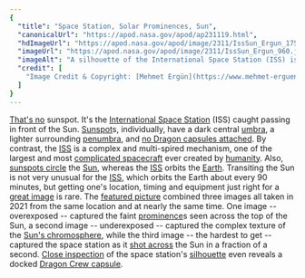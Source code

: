 ```yaml
---
{
  "title": "Space Station, Solar Prominences, Sun",
  "canonicalUrl": "https://apod.nasa.gov/apod/ap231119.html",
  "hdImageUrl": "https://apod.nasa.gov/apod/image/2311/IssSun_Ergun_1752.jpg",
  "imageUrl": "https://apod.nasa.gov/apod/image/2311/IssSun_Ergun_960.jpg",
  "imageAlt": "A silhouette of the International Space Station (ISS) is pictured in front the top of the Sun, shown with great detail. An inset image shows where on the ISS the Dragon capsule is docked. Please see the explanation for more detailed information.",
  "credit": [
    "Image Credit & Copyright: [Mehmet Ergün](https://www.mehmet-erguen.com/ueber-mich)"
  ]
}
---
```


[That's no](https://youtu.be/8Nho44lGVV8) sunspot. It's the [International Space Station](https://apod.nasa.gov/apod/ap160418.html) (ISS) caught passing in front of the Sun. [Sunspot](https://apod.nasa.gov/apod/ap051106.html)s, individually, have a dark central [umbra](https://starchild.gsfc.nasa.gov/Images/StarChild/questions/sunspot_dia.gif), a lighter surrounding [penumbra](https://apod.nasa.gov/apod/ap060909.html), and [no Dragon capsules attached](https://www.petsworld.in/blog/wp-content/uploads/2017/01/Pic-2.jpeg). By contrast, the [ISS](https://www.nasa.gov/international-space-station/) is a complex and multi-spired mechanism, one of the largest and most [complicated spacecraft](https://www.nytimes.com/2020/11/02/science/international-space-station-20-anniversary.html) ever created by [humanity](https://apod.nasa.gov/apod/ap190818.html). Also, [sunspots circle](https://apod.nasa.gov/apod/ap141022.html) the [Sun](https://science.nasa.gov/sun/), whereas the [ISS](https://apod.nasa.gov/apod/ap161105.html) orbits the [Earth](https://apod.nasa.gov/apod/ap220206.html). Transiting the Sun is not very unusual for the [ISS](https://apod.nasa.gov/apod/ap050729.html), which orbits the Earth about every 90 minutes, but getting one's location, timing and equipment just right for a [great image](https://apod.nasa.gov/apod/ap170828.html) is rare. The [featured picture](https://www.instagram.com/p/COGbC01guiS/) combined three images all taken in 2021 from the same location and at nearly the same time. One image -- overexposed -- captured the faint [prominence](https://apod.nasa.gov/apod/ap160306.html)s seen across the top of the Sun, a second image -- underexposed -- captured the complex texture of the [Sun's chromosphere](https://nso.edu/for-public/sun-science/chromosphere/), while the third image -- the hardest to get -- captured the space station as it [shot across](https://apod.nasa.gov/apod/image/2105/Chromosphere.mp4) the Sun in a fraction of a second. [Close inspection](https://buenavet.com/wp-content/uploads/2018/01/Cat_Fish_Bowl.jpg) of the space station's [silhouette](https://apod.nasa.gov/apod/ap140803.html) even reveals a docked [Dragon Crew capsule](https://en.wikipedia.org/wiki/SpaceX_Dragon_2).
